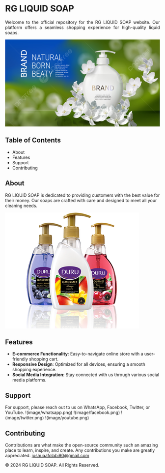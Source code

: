 # RG LIQUID SOAP

<p align="justify">
  Welcome to the official repository for the RG LIQUID SOAP website. Our platform offers a seamless shopping experience for high-quality liquid soaps.

![RG Liquid Soap Logo](image/liquid_soap_background.png)

## Table of Contents

- About
- Features
- Support
- Contributing

## About

RG LIQUID SOAP is dedicated to providing customers with the best value for their money. Our soaps are crafted with care and designed to meet all your cleaning needs.

![Liquid Soap Image](image/image2.png)

## Features

- **E-commerce Functionality**: Easy-to-navigate online store with a user-friendly shopping cart.
- **Responsive Design**: Optimized for all devices, ensuring a smooth shopping experience.
- **Social Media Integration**: Stay connected with us through various social media platforms.

## Support
For support, please reach out to us on WhatsApp, Facebook, Twitter, or YouTube.
!(image/whatsapp.png) !(image/facebook.png) !(image/twitter.png) !(image/youtube.png)

## Contributing
Contributions are what make the open-source community such an amazing place to learn, inspire, and create. Any contributions you make are greatly appreciated.
joshuaafolabi80@gmail.com
</p>
© 2024 RG LIQUID SOAP. All Rights Reserved.
